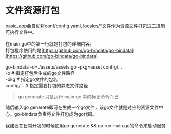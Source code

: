 # 文件资源打包

basic_app会自动将conf/config.yaml, locales/*文件作为资源文件打包进二进制可执行文件中。<br />
<br />在main.go中的第一行就是打包的详细内容。<br />打包程序使用的是[https://github.com/go-bindata/go-bindata](https://github.com/go-bindata/go-bindata)<br />
<br />go-bindata -o=./assets/assets.go -pkg=asset config/...<br />-o # 指定打包后生成的go文件路径<br />-pkg # 指定go文件的包名<br />config/... # 指定需要打包的静态文件路径

> go generate 只是运行 main.go 中的标记命令而已

随后输入go generate即可在生成一个go文件，该go文件就是对应的资源文件中心。go-bindata负责将文件打包成为go代码。<br />
<br />我建议在日常开发的时候使用go generate &amp;&amp; go run main.go的命令来启动服务<br />
